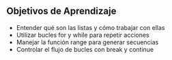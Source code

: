 ## Objetivos de Aprendizaje

- Entender qué son las listas y cómo trabajar con ellas
- Utilizar bucles for y while para repetir acciones
- Manejar la función range para generar secuencias
- Controlar el flujo de bucles con break y continue
